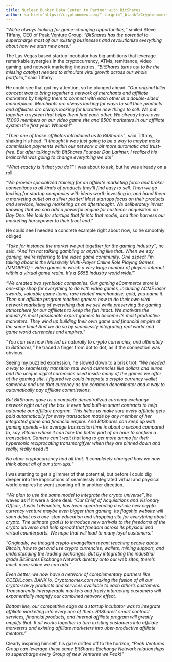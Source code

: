 ```yaml
---
title: Nuclear Bunker Data Center to Partner with BitShares
author: <a href="https://cryptonomex.com/" target="_blank">Cryptonomex</a>
---
```


*“We’re always looking for game-changing opportunities,”* smiled Steve Tiffany, CEO of
[Peak Venture Group](http://www.pvgcorp.com/).
*“BitShares has the potential to supercharge most of our existing businesses and revolutionize everything about how we
start new
ones.”*

The Las Vegas based startup incubator has big ambitions that leverage remarkable synergies in the cryptocurrency, ATMs,
remittance, video gaming, and network marketing industries. *“BitShares turns out to be the missing catalyst needed to
stimulate viral growth across our whole portfolio,”* said Tiffany.

<!--more-->

He could see that got my attention, so he plunged ahead.  *“Our original killer concept was to bring together a network
of merchants and affiliate marketers by helping them to connect with each other in a double-sided marketplace.
Merchants are always looking for ways to sell their products and affiliates are always looking for lucrative new things
to sell.  We put together a system that helps them find each other.  We already have over 17,000 members on our video
game site and 8500 marketers in our affiliate system the first year.  Whoosh!”*

*“Then one of those affiliates introduced us to BitShares”*, said Tiffany, shaking his head. *“I thought it was just
going to be a way to maybe make commission payments within our network a bit more automatic and trust-free.  But after
talking with BitShares Founder Dan Larimer, I realized his brainchild was going to change everything we do!”*

*“What exactly is it that you do?”* I was about to ask, but he was already on a roll.

*“We provide specialized training for an affiliate marketing force and broker connections to all kinds of products
they’ll find easy to sell.  Then we go looking for startup companies with ideas worth investing in, and hand them a
marketing outlet on a silver platter!   Most startups focus on their products and services, leaving marketing as an
afterthought.  We deliberately invest knowing that we can add a powerful engine for customer acquisition on Day One.  We
look for startups that fit into that model, and then harness our marketing horsepower to their front end.”*

He could see I needed a concrete example right about now, so he smoothly obliged.

*“Take for instance the market we put together for the gaming industry”*, he said. *“And I’m not talking gambling or
anything like that.  When we say gaming, we’re referring to the video game community. One aspect I’m talking about is
the Massively Multi-Player Online Role Playing Games (MMORPG) – video games in which a very large number of players
interact within a virtual game realm.  It’s a $65B industry world wide!”*

*“We created two symbiotic companies.  Our gaming eCommerce store is one-stop shop for everything to do with video
games, including ACME laser swords, valuable game items, rare related merchandise, gold, you name it.  Then our
affiliate program teaches gamers how to do their own viral network marketing of everything that we sell while preserving
the gaming atmosphere for our affiliates to keep the fun intact.  We motivate the industry’s most passionate expert
gamers to become its most productive marketers.  They wind up building their own game and financial empire at the same
time!  And we do so by seamlessly integrating real world and game world currencies and empires.”*

*“You can see how this led us naturally to crypto currencies, and ultimately to BitShares,”* he traced a finger from dot
to dot, as if the connection was obvious.

Seeing my puzzled expression, he slowed down to a brisk trot.  *“We needed a way to seamlessly transition real world
currencies like dollars and euros and the unique digital currencies used inside many of the games we offer at the gaming
site.  I figured we could integrate a crypto currency wallet somehow and use that currency as the common denominator and
a way to automatically pay affiliate commissions.*

*But BitShares gave us a complete decentralized currency exchange network right out of the box. It even had built-in
smart contracts to help automate our affiliate program. This helps us make sure every affiliate gets paid automatically
for every transaction made by any member of her integrated game and financial empire.  And BitShares can keep up with
gaming speeds – Its average transaction time is about a second compared to, say, Bitcoin where it can take the better
part of an hour to confirm a transaction.  Gamers can’t wait that long to get more ammo for their hypersonic
reciprocating transmorgifyer when they are pinned down and really, really need it!*

*No other cryptocurrency had all that.  It completely changed how we now think about all of our start-ups.”*

I was starting to get a glimmer of that potential, but before I could dig deeper into the implications of seamlessly
integrated virtual and physical world empires he went zooming off in another direction.

 *“We plan to use the same model to integrate the crypto universe”*, he waved as if it were a done deal.  *“Our Chief of
 Acquisitions and Visionary Officer, Justin LaFountain, has been spearheading a whole new crypto currency venture maybe
 even bigger than gaming. Its flagship website will soon debut as a one-stop education and shopping site for everything
 about crypto. The ultimate goal is to introduce new arrivals to the freedoms of the crypto universe and help spread
 that freedom across its physical and virtual counterparts.  We hope that will lead to many loyal customers.”*

*“Originally, we thought crypto-evangelism meant teaching people about Bitcoin, how to get and use crypto currencies,
wallets, mining support, and understanding the leading exchanges. But by integrating the industrial grade BitShares
Exchange Network directly onto our web sites, there’s much more value we can add.”*

*Even better, we now have a network of complementary partners like CCEDK.com, BANX.io, Cryptonomex.com making the fusion
of all our crypto-savvy products and services available to each other’s customers.  Transparently interoperable markets
and freely interacting customers will exponentially magnify our combined network effect.*

*Bottom line, our competitive edge as a startup incubator was to integrate affiliate marketing into every one of them.
BitShares’ smart contract services, financial products, and internal affiliate program will greatly amplify that.  It
all works together to turn existing customers into affiliate marketers and existing affiliate marketers into
uber-productive affiliate mentors.”*

Clearly inspiring himself, his gaze drifted off to the horizon,  *“Peak Ventures Group can leverage these same BitShares
Exchange Network relationships to supercharge every Group of new Ventures we Peak!”*
